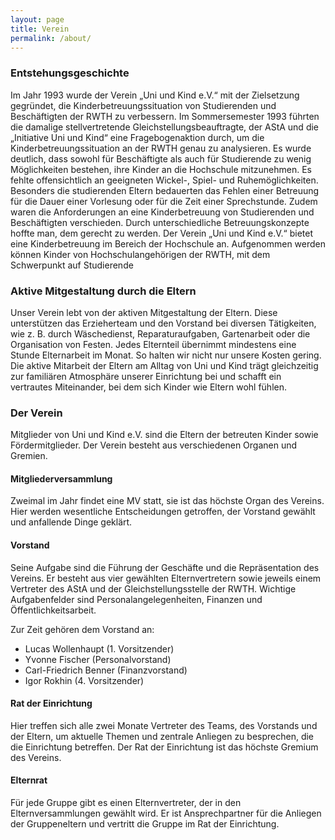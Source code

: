 ```yaml
---
layout: page
title: Verein
permalink: /about/
---
```


### Entstehungsgeschichte
Im Jahr 1993 wurde der Verein „Uni und Kind e.V.“ mit der Zielsetzung gegründet, die Kinderbetreuungssituation von Studierenden und Beschäftigten der RWTH zu verbessern.
Im Sommersemester 1993 führten die damalige stellvertretende Gleichstellungsbeauftragte, der AStA und die „Initiative Uni und Kind“ eine Fragebogenaktion durch, um die Kinderbetreuungssituation an der RWTH genau zu analysieren.
Es wurde deutlich, dass sowohl für Beschäftigte als auch für Studierende zu wenig Möglichkeiten bestehen, ihre Kinder an die Hochschule mitzunehmen.
Es fehlte offensichtlich an geeigneten Wickel-, Spiel- und Ruhemöglichkeiten. Besonders die studierenden Eltern bedauerten das Fehlen einer Betreuung für die Dauer einer Vorlesung oder für die Zeit einer Sprechstunde.
Zudem waren die Anforderungen an eine Kinderbetreuung von Studierenden und Beschäftigten verschieden.
Durch unterschiedliche Betreuungskonzepte hoffte man, dem gerecht zu werden. Der Verein „Uni und Kind e.V.“ bietet eine Kinderbetreuung im Bereich der Hochschule an.
Aufgenommen werden können Kinder von Hochschulangehörigen der RWTH, mit dem Schwerpunkt auf Studierende

### Aktive Mitgestaltung durch die Eltern
Unser Verein lebt von der aktiven Mitgestaltung der Eltern.
Diese unterstützen das Erzieherteam und den Vorstand bei diversen Tätigkeiten, wie z. B. durch Wäschedienst, Reparaturaufgaben, Gartenarbeit oder die Organisation von Festen. 
Jedes Elternteil übernimmt mindestens eine Stunde Elternarbeit im Monat.
So halten wir nicht nur unsere Kosten gering. Die aktive Mitarbeit der Eltern am Alltag von Uni und Kind trägt gleichzeitig zur familiären Atmosphäre unserer Einrichtung bei und schafft ein vertrautes Miteinander, bei dem sich Kinder wie Eltern wohl fühlen.

### Der Verein
Mitglieder von Uni und Kind e.V. sind die Eltern der betreuten Kinder sowie Fördermitglieder.
Der Verein besteht aus verschiedenen Organen und Gremien.

#### Mitgliederversammlung
Zweimal im Jahr findet eine MV statt, sie ist das höchste Organ des Vereins.
Hier werden wesentliche Entscheidungen getroffen, der Vorstand gewählt und anfallende Dinge geklärt.

#### Vorstand
Seine Aufgabe sind die Führung der Geschäfte und die Repräsentation des Vereins.
Er besteht aus vier gewählten Elternvertretern sowie jeweils einem Vertreter des AStA und der Gleichstellungsstelle der RWTH.
Wichtige Aufgabenfelder sind Personalangelegenheiten, Finanzen und Öffentlichkeitsarbeit.

Zur Zeit gehören dem Vorstand an:
+ Lucas Wollenhaupt (1. Vorsitzender)
+ Yvonne Fischer (Personalvorstand)
+ Carl-Friedrich Benner (Finanzvorstand)
+ Igor Rokhin (4. Vorsitzender)

#### Rat der Einrichtung
Hier treffen sich alle zwei Monate Vertreter des Teams, des Vorstands und der Eltern, um aktuelle Themen und zentrale Anliegen zu besprechen, die die Einrichtung betreffen.
Der Rat der Einrichtung ist das höchste Gremium des Vereins.

#### Elternrat
Für jede Gruppe gibt es einen Elternvertreter, der in den Elternversammlungen gewählt wird.
Er ist Ansprechpartner für die Anliegen der Gruppeneltern und vertritt die Gruppe im Rat der Einrichtung.
